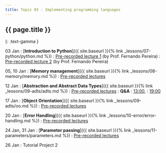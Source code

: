 ```yaml
---
title: Topic 03 - Implementing programming languages
---
```


## {{ page.title }}
{: .text-gamma }

03 Jan
: [**Introduction to Python**]({{ site.baseurl }}{% link _lessons/07-python/python.md %})
  : [Pre-recorded lecture 1](https://youtu.be/wSnCxSrHcho) (by Prof. Fernando Pereira)
  : [Pre-recorded lecture 2](https://youtu.be/0eJk49Qqvxk) (by Prof. Fernando Pereira)

05, 10 Jan
: [**Memory management**]({{ site.baseurl }}{% link _lessons/08-memory/memory.md %})
  : [Pre-recorded lectures](https://www.youtube.com/playlist?list=PLeIbBi3CwMZxEik6SHGVkc1x1VtTJBsaR)

12 Jan
: [**Abstraction and Abstract Data Types**]({{ site.baseurl }}{% link _lessons/09-adts/adts.md %})
  : [Pre-recorded lectures](https://www.youtube.com/playlist?list=PLeIbBi3CwMZzTwPtz2Vm4SoaB_aHaQMAU)
: **Q&A**
  : [13:00](https://youtu.be/jrs4-G0RSLk),
  : [19:00](https://youtu.be/82PimMYjWRM)

17 Jan
: [**Object Orientation**]({{ site.baseurl }}{% link _lessons/09-adts/oo.md %})
  : [Pre-recorded lectures](https://www.youtube.com/playlist?list=PLeIbBi3CwMZwZ3_74fYH6KVaUb_q2tG5c)

20 Jan
: [**Error Handling**]({{ site.baseurl }}{% link _lessons/10-error/error-handling.md %})
  : [Pre-recorded lectures](https://www.youtube.com/playlist?list=PLeIbBi3CwMZyTxht1aVqX2GC10Ol8qTVG)

24 Jan, 31 Jan
: [**Parameter passing**]({{ site.baseurl }}{% link _lessons/11-parameters/parameters.md %})
  : [Pre-recorded lectures](https://www.youtube.com/playlist?list=PLeIbBi3CwMZxCfI53xXJQdDkCF0YbgGbm)

26 Jan
: Tutorial Project 2
